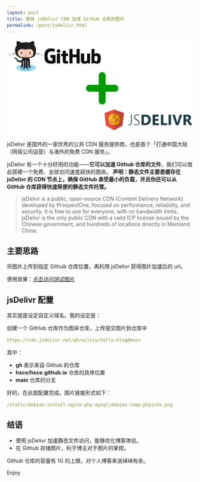 ```yaml
---
layout: post
title: 使用 jsDelivr CDN 加速 Github 仓库的图片
permalink: /post/jsdelivr.html
---
```


![Github+jsDelivr](/static/jsdelivr/Github+jsDelivr.png)

jsDelivr 是国外的一家优秀的公共 CDN 服务提供商，也是首个「打通中国大陆（网宿公司运营）与海外的免费 CDN 服务」。

<!--more-->

jsDelivr 有一个十分好用的功能——**它可以加速 Github 仓库的文件**。我们可以借此搭建一个免费、全球访问速度超快的图床。
**声明：静态文件主要是缓存在 jsDelivr 的 CDN 节点上，确保 GitHub 承受最小的负载，并且你还可以从 GitHub 仓库获得快速简便的静态文件托管。**

> jsDelivr is a public, open-source CDN (Content Delivery Network) developed by ProspectOne, focused on performance, reliability, and security. It is free to use for everyone, with no bandwidth limits.
> jsDelivr is the only public CDN with a valid ICP license issued by the Chinese government, and hundreds of locations directly in Mainland China.

## 主要思路

将图片上传到指定 Github 仓库位置，再利用 jsDelivr 获得图片加速后的 url。

使用效果：[点击访问测试图片](/static/debian-install-nginx-php-mysql/debian-lemp-phpinfo.png)

## jsDelivr 配置

其实就是设定自定义域名。我的设定是：

创建一个 GitHub 仓库作为图床仓库，上传提交图片到仓库中

```yml
https://cdn.jsdelivr.net/gh/ailsio/hello-blog@main
```

其中：

 - **gh** 表示来自 Github 的仓库
 - **hsce/hsce.github.io** 仓库的具体位置
 - **main** 仓库的分支

好的，在此就配置完成。图片链接形式如下：

```yml
/static/debian-install-nginx-php-mysql/debian-lemp-phpinfo.png
```

## 结语

 - 使用 jsDelivr 加速静态文件访问，能够优化博客体验。
 - 在 Github 存储图片，利于博主对于图片的掌控。

Github 仓库的容量有 1G 的上限，对个人博客来说绰绰有余。

Enjoy
